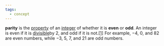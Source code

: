 ```yaml
---
tags:
  - concept
---
```

 **parity** is the [property](https://en.m.wikipedia.org/wiki/Property_(mathematics) "Property (mathematics)") of an [integer](https://en.m.wikipedia.org/wiki/Integer "Integer") of whether it is **even** or **odd**. An integer is even if it is [divisible](https://en.m.wikipedia.org/wiki/Divisible "Divisible")by 2, and odd if it is not.[[1]](https://en.m.wikipedia.org/wiki/Parity_(mathematics)#cite_note-rod-1) For example, −4, 0, and 82 are even numbers, while −3, 5, 7, and 21 are odd numbers.